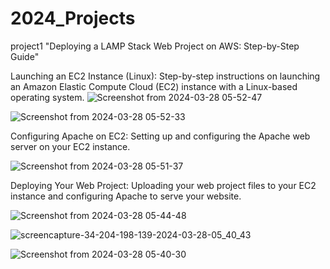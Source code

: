 # 2024_Projects
project1 "Deploying a LAMP Stack Web Project on AWS: Step-by-Step Guide"

Launching an EC2 Instance (Linux): Step-by-step instructions on launching an Amazon Elastic Compute Cloud (EC2) instance with a Linux-based operating system.
![Screenshot from 2024-03-28 05-52-47](https://github.com/ahmedsalah3717/2024_Projects/assets/58382911/e585974f-e31d-4600-801d-504df511aa4c)

![Screenshot from 2024-03-28 05-52-33](https://github.com/ahmedsalah3717/2024_Projects/assets/58382911/f591cc71-ca3f-430d-8e55-6d97ef3ff23e)

Configuring Apache on EC2: Setting up and configuring the Apache web server on your EC2 instance.

![Screenshot from 2024-03-28 05-51-37](https://github.com/ahmedsalah3717/2024_Projects/assets/58382911/cfde14f2-9979-4544-bb09-9f82375a7e67)


Deploying Your Web Project: Uploading your web project files to your EC2 instance and configuring Apache to serve your website.

![Screenshot from 2024-03-28 05-44-48](https://github.com/ahmedsalah3717/2024_Projects/assets/58382911/4d917ee6-b43c-4a9b-b92b-bd2c2cf87f90)

![screencapture-34-204-198-139-2024-03-28-05_40_43](https://github.com/ahmedsalah3717/2024_Projects/assets/58382911/866c545c-4db8-414e-b83e-986b709fbeca)

![Screenshot from 2024-03-28 05-40-30](https://github.com/ahmedsalah3717/2024_Projects/assets/58382911/638ae67f-60f8-4014-9f05-ab30d226ea89)
